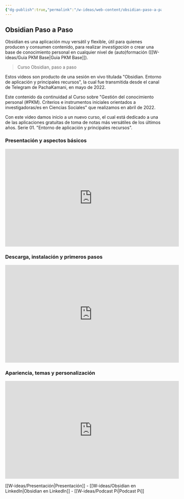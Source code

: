 ```yaml
---
{"dg-publish":true,"permalink":"/w-ideas/web-content/obsidian-paso-a-paso/","dgShowLocalGraph":true}
---
```


## Obsidian Paso a Paso

Obsidian es una aplicación muy versátil y flexible, útil para quienes producen y consumen contenido, para realizar _investigación_ o crear una base de conocimiento personal en cualquier nivel de (auto)formación ([[W-ideas/Guia PKM Base\|Guia PKM Base]]). 

> Curso Obsidian, paso a paso

Estos videos son producto de una sesión en vivo titulada "Obsidian. Entorno de aplicación y principales recursos", la cual fue transmitida desde el canal de Telegram de PachaKamani, en mayo de 2022.

Este contenido da continuidad al Curso sobre "Gestión del conocimiento personal (#PKM). Criterios e instrumentos iniciales orientados a investigadoras/es en Ciencias Sociales" que realizamos en abril de 2022.  

Con este video damos inicio a un nuevo curso, el cual está dedicado a una de las aplicaciones gratuitas de toma de notas más versátiles de los últimos años. Serie 01. "Entorno de aplicación y principales recursos".

### Presentación y aspectos básicos
<iframe width="560" height="315" src="https://www.youtube.com/embed/vx8vC7whcWg" title="YouTube video player" frameborder="0" allow="accelerometer; autoplay; clipboard-write; encrypted-media; gyroscope; picture-in-picture" allowfullscreen></iframe>

### Descarga, instalación y primeros pasos
<iframe width="560" height="315" src="https://www.youtube.com/embed/1CjpVD-VvPY" title="YouTube video player" frameborder="0" allow="accelerometer; autoplay; clipboard-write; encrypted-media; gyroscope; picture-in-picture" allowfullscreen></iframe>

### Apariencia, temas y personalización
<iframe width="560" height="315" src="https://www.youtube.com/embed/R1f9dRAu_h8" title="YouTube video player" frameborder="0" allow="accelerometer; autoplay; clipboard-write; encrypted-media; gyroscope; picture-in-picture" allowfullscreen></iframe>

[[W-ideas/Presentación\|Presentación]] - [[W-ideas/Obsidian en LinkedIn\|Obsidian en LinkedIn]] - [[W-ideas/Podcast Pi\|Podcast Pi]]
